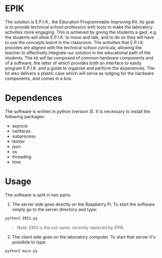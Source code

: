 # EPIK
The solution is E.P.I.K., the Education Programmable Improving Kit. Its goal is to provide technical school professors with tools to make the laboratory
activities more engaging. This is achieved by giving the students a gaol, e.g. the students will allow E.P.I.K. to move and talk, and to do so they will 
have to use the concepts learnt in the classroom. The activities that E.P.I.K. provides are aligned with the technical school curricula, allowing the teacher 
to effectively integrate our solution in the educational path of the students. The kit will be composed of common hardware components and of a software, the 
latter of which provides both an interface to easily program E.P.I.K. and a guide to organise and perform the experiences. The kit also delivers a plastic case 
which will serve as lodging for the hardware components, and comes in a box.

# Dependences
The software is written in python (version 3). It is necessary to install the following packages:
- asyncio
- netifaces 
- subprocess
- tkinter
- json
- os
- threading
- time


# Usage
The software is split in two parts.

1. The server side goes directly on the Raspberry Pi. To start the software simply go to the server directory and type:
```python
python3 ERIS.py
```
> Note: ERIS is the old name, recently replaced by EPIK.

2. The client side goes on the laboratory computer. To start that server it's possibile to type:
```python
python3 main.py
```
